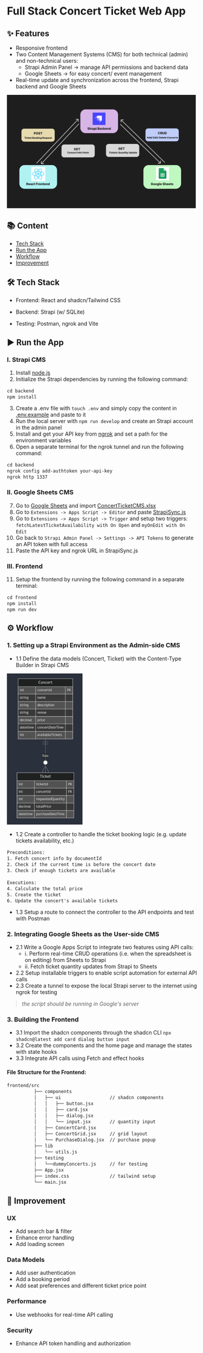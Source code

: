 # Full Stack Concert Ticket Web App

## ✨ Features
- Responsive frontend
- Two Content Management Systems (CMS) for both technical (admin) and non-technical users:
  - Strapi Admin Panel -> manage API permissions and backend data
  - Google Sheets -> for easy concert/ event management
- Real-time update and synchronization across the frontend, Strapi backend and Google Sheets

<img src="readme-assets/api.png" width="500" height="300">

## 📚 Content
- [Tech Stack](#🛠️-tech-stack)
- [Run the App](#▶️-run-the-app)
- [Workflow](#⚙️-workflow)
- [Improvement](#🚀-improvement)

## 🛠️ Tech Stack
- Frontend: React and shadcn/Tailwind CSS
- Backend: Strapi (w/ SQLite)

- Testing: Postman, ngrok and Vite

## ▶️ Run the App

### I. Strapi CMS
1. Install [node.js](https://nodejs.org/en)
2. Initialize the Strapi dependencies by running the following command:
```
cd backend
npm install
```
3. Create a .env file with  ```touch .env``` and simply copy the content in [.env.example](backend/.env.example) and paste to it
4. Run the local server with ```npm run develop``` and create an Strapi account in the admin panel
5. Install and get your API key from [ngrok](https://ngrok.com/) and set a path for the environment variables
6. Open a separate terminal for the ngrok tunnel and run the following command:
```
cd backend
ngrok config add-authtoken your-api-key
ngrok http 1337
```

### II. Google Sheets CMS
7. Go to [Google Sheets](https://docs.google.com/spreadsheets/) and import [ConcertTicketCMS.xlsx](google-sheets-cms/ConcertTicketCMS.xlsx)
8. Go to ```Extensions -> Apps Script -> Editor``` and paste [StrapiSync.js](google-sheets-cms/StrapiSync.js)
9. Go to ```Extensions -> Apps Script -> Trigger``` and setup two triggers: ```fetchLatestTicketAvailability with On Open``` and ```myOnEdit with On Edit```
9. Go back to ```Strapi Admin Panel -> Settings -> API Tokens``` to generate an API token with full access
10. Paste the API key and ngrok URL in StrapiSync.js


### III. Frontend
11. Setup the frontend by running the following command in a separate terminal:
```
cd frontend
npm install
npm run dev
```

## ⚙️ Workflow
### 1. Setting up a Strapi Environment as the Admin-side CMS
- 1.1 Define the data models (Concert, Ticket) with the Content-Type Builder in Strapi CMS

<img src="readme-assets/er-diagram.png" width="200" height="400">

- 1.2 Create a controller to handle the ticket booking logic (e.g. update tickets availability, etc.)

```
Preconditions:
1. Fetch concert info by documentId
2. Check if the current time is before the concert date
3. Check if enough tickets are available

Executions:
4. Calculate the total price
5. Create the ticket
6. Update the concert's available tickets
```

- 1.3 Setup a route to connect the controller to the API endpoints and test with Postman

### 2. Integrating Google Sheets as the User-side CMS
- 2.1 Write a Google Apps Script to integrate two features using API calls:
  - i. Perform real-time CRUD operations (i.e. when the spreadsheet is on editing) from Sheets to Strapi 
  - ii. Fetch ticket quantity updates from Strapi to Sheets
- 2.2 Setup installable triggers to enable script automation for external API calls
- 2.3 Create a tunnel to expose the local Strapi server to the internet using ngrok for testing
> *the script should be running in Google's server*

### 3. Building the Frontend
- 3.1 Import the shadcn components through the shadcn CLI ```npx shadcn@latest add card dialog button input```
- 3.2 Create the components and the home page and manage the states with state hooks
- 3.3 Integrate API calls using Fetch and effect hooks

#### File Structure for the Frontend:
```
frontend/src
          ├── components
          │   ├── ui                  // shadcn components
          │   │   ├── button.jsx
          │   │   ├── card.jsx
          │   │   ├── dialog.jsx
          │   │   └── input.jsx       // quantity input
          │   ├── ConcertCard.jsx
          │   ├── ConcertGrid.jsx     // grid layout
          │   └── PurchaseDialog.jsx  // purchase popup
          ├── lib
          │   └── utils.js
          ├── testing
          │   └──dummyConcerts.js     // for testing
          ├── App.jsx
          ├── index.css               // tailwind setup
          └── main.jsx
```

## 🚀 Improvement
### UX
- Add search bar & filter
- Enhance error handling
- Add loading screen

### Data Models
- Add user authentication
- Add a booking period
- Add seat preferences and different ticket price point

### Performance
- Use webhooks for real-time API calling

### Security
- Enhance API token handling and authorization